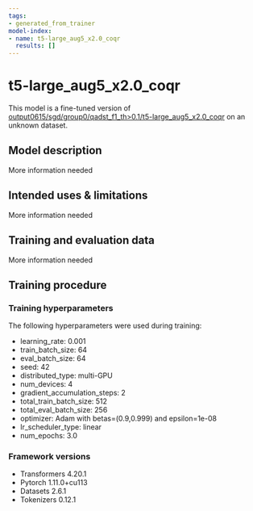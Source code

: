 ```yaml
---
tags:
- generated_from_trainer
model-index:
- name: t5-large_aug5_x2.0_coqr
  results: []
---
```


<!-- This model card has been generated automatically according to the information the Trainer had access to. You
should probably proofread and complete it, then remove this comment. -->

# t5-large_aug5_x2.0_coqr

This model is a fine-tuned version of [output0615/sgd/group0/qadst_f1_th>0.1/t5-large_aug5_x2.0_coqr](https://huggingface.co/output0615/sgd/group0/qadst_f1_th>0.1/t5-large_aug5_x2.0_coqr) on an unknown dataset.

## Model description

More information needed

## Intended uses & limitations

More information needed

## Training and evaluation data

More information needed

## Training procedure

### Training hyperparameters

The following hyperparameters were used during training:
- learning_rate: 0.001
- train_batch_size: 64
- eval_batch_size: 64
- seed: 42
- distributed_type: multi-GPU
- num_devices: 4
- gradient_accumulation_steps: 2
- total_train_batch_size: 512
- total_eval_batch_size: 256
- optimizer: Adam with betas=(0.9,0.999) and epsilon=1e-08
- lr_scheduler_type: linear
- num_epochs: 3.0

### Framework versions

- Transformers 4.20.1
- Pytorch 1.11.0+cu113
- Datasets 2.6.1
- Tokenizers 0.12.1
